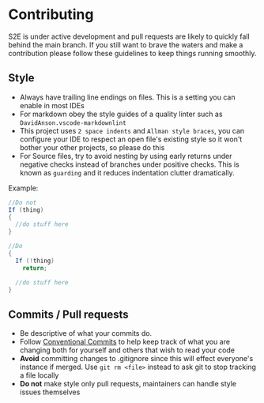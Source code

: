 # Contributing

S2E is under active development and pull requests are likely to quickly fall behind the main branch. If you still want to brave the waters and make a contribution please follow these guidelines to keep things running smoothly.

## Style

- Always have trailing line endings on files. This is a setting you can enable in most IDEs
- For markdown obey the style guides of a quality linter such as `DavidAnson.vscode-markdownlint`
- This project uses `2 space indents` and `Allman style braces`, you can configure your IDE to respect an open file's existing style so it won't bother your other projects, so please do this
- For Source files, try to avoid nesting by using early returns under negative checks instead of branches under positive checks. This is known as `guarding` and it reduces indentation clutter dramatically.

Example:

  ```cs
  //Do not
  If (thing)
  {
    //do stuff here
  }

  //Do
  {
    If (!thing)
      return;

    //do stuff here
  }
  ```

## Commits / Pull requests

- Be descriptive of what your commits do.
- Follow [Conventional Commits](https://www.conventionalcommits.org/en/v1.0.0/) to help keep track of what you are changing both for yourself and others that wish to read your code
- **Avoid** committing changes to .gitignore since this will effect everyone's instance if merged. Use `git rm <file>` instead to ask git to stop tracking a file locally
- **Do not** make style only pull requests, maintainers can handle style issues themselves
